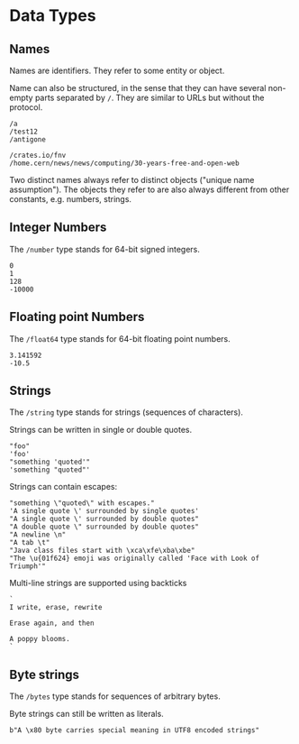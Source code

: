 # Data Types

## Names

Names are identifiers. They refer to some entity or object.

Name can also be structured, in the sense that they can
have several non-empty parts separated by `/`. They are similar to URLs
but without the protocol.

```
/a
/test12
/antigone

/crates.io/fnv
/home.cern/news/news/computing/30-years-free-and-open-web
```

Two distinct names always refer to distinct objects ("unique name assumption").
The objects they refer to are also always different from other constants,
e.g. numbers, strings.

## Integer Numbers

The `/number` type stands for 64-bit signed integers.

```
0
1
128
-10000
```

## Floating point Numbers

The `/float64` type stands for 64-bit floating point numbers.

```
3.141592
-10.5
```

## Strings

The `/string` type stands for strings (sequences of characters).

Strings can be written in single or double quotes.

```
"foo"
'foo'
"something 'quoted'"
'something "quoted"'
```

Strings can contain escapes:

```
"something \"quoted\" with escapes."
'A single quote \' surrounded by single quotes'
"A single quote \' surrounded by double quotes"
"A double quote \" surrounded by double quotes"
"A newline \n"
"A tab \t"
"Java class files start with \xca\xfe\xba\xbe"
"The \u{01f624} emoji was originally called 'Face with Look of Triumph'"
```

Multi-line strings are supported using backticks

```
`
I write, erase, rewrite

Erase again, and then

A poppy blooms.
`
```

## Byte strings

The `/bytes` type stands for sequences of arbitrary bytes.

Byte strings can still be written as literals.

```
b"A \x80 byte carries special meaning in UTF8 encoded strings"
```
